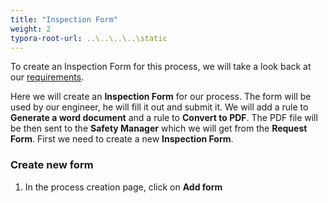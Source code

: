```yaml
---
title: "Inspection Form"
weight: 2
typora-root-url: ..\..\..\..\static
---
```


To create an Inspection Form for this process, we will take a look back at our [requirements](/docs/examples/inspection/#planning-form-requirements).







Here we will create an **Inspection Form** for our process. The form will be used by our engineer, he will fill it out and submit it. We will add a rule to **Generate a word document** and a rule to **Convert to PDF**. The PDF file will be then sent to the **Safety Manager** which we will get from the **Request Form**. First we need to create a new **Inspection Form**.

### Create new form

1. In the process creation page, click on **Add form** 







